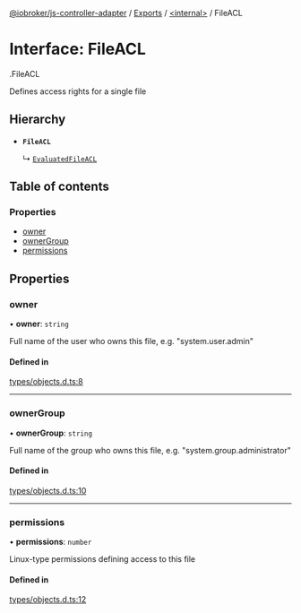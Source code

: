 [@iobroker/js-controller-adapter](../README.md) / [Exports](../modules.md) / [<internal\>](../modules/internal_.md) / FileACL

# Interface: FileACL

[<internal>](../modules/internal_.md).FileACL

Defines access rights for a single file

## Hierarchy

- **`FileACL`**

  ↳ [`EvaluatedFileACL`](internal_.EvaluatedFileACL.md)

## Table of contents

### Properties

- [owner](internal_.FileACL.md#owner)
- [ownerGroup](internal_.FileACL.md#ownergroup)
- [permissions](internal_.FileACL.md#permissions)

## Properties

### owner

• **owner**: `string`

Full name of the user who owns this file, e.g. "system.user.admin"

#### Defined in

[types/objects.d.ts:8](https://github.com/ioBroker/ioBroker.js-controller/blob/9bd0ce3f/packages/types/objects.d.ts#L8)

___

### ownerGroup

• **ownerGroup**: `string`

Full name of the group who owns this file, e.g. "system.group.administrator"

#### Defined in

[types/objects.d.ts:10](https://github.com/ioBroker/ioBroker.js-controller/blob/9bd0ce3f/packages/types/objects.d.ts#L10)

___

### permissions

• **permissions**: `number`

Linux-type permissions defining access to this file

#### Defined in

[types/objects.d.ts:12](https://github.com/ioBroker/ioBroker.js-controller/blob/9bd0ce3f/packages/types/objects.d.ts#L12)
